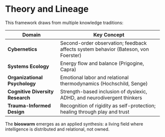 # Theory and Lineage

This framework draws from multiple knowledge traditions:

| Domain | Key Concept |
|---------|--------------|
| **Cybernetics** | Second-order observation; feedback affects system behavior (Bateson, von Foerster) |
| **Systems Ecology** | Energy flow and balance (Prigogine, Capra) |
| **Organizational Psychology** | Emotional labor and relational thermodynamics (Hochschild, Senge) |
| **Cognitive Diversity Research** | Strength-based inclusion of dyslexic, ADHD, and neurodivergent thinkers |
| **Trauma-Informed Design** | Recognition of rigidity as self-protection; healing through play and trust |

The **bioswarm** emerges as an applied synthesis: a living field where intelligence is distributed and relational, not owned.
